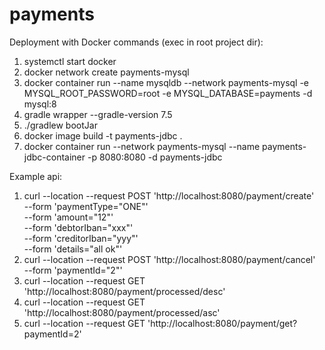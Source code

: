 # payments

Deployment with Docker commands (exec in root project dir):

1. systemctl start docker
2. docker network create payments-mysql
3. docker container run --name mysqldb --network payments-mysql -e MYSQL_ROOT_PASSWORD=root -e MYSQL_DATABASE=payments -d mysql:8
4. gradle wrapper --gradle-version 7.5
5. ./gradlew bootJar
6. docker image build -t payments-jdbc .
7. docker container run --network payments-mysql --name payments-jdbc-container -p 8080:8080 -d payments-jdbc

Example api:

1. curl --location --request POST 'http://localhost:8080/payment/create' \
   --form 'paymentType="ONE"' \
   --form 'amount="12"' \
   --form 'debtorIban="xxx"' \
   --form 'creditorIban="yyy"' \
   --form 'details="all ok"'
2. curl --location --request POST 'http://localhost:8080/payment/cancel' \
   --form 'paymentId="2"'
3. curl --location --request GET 'http://localhost:8080/payment/processed/desc'
4. curl --location --request GET 'http://localhost:8080/payment/processed/asc'
5. curl --location --request GET 'http://localhost:8080/payment/get?paymentId=2'